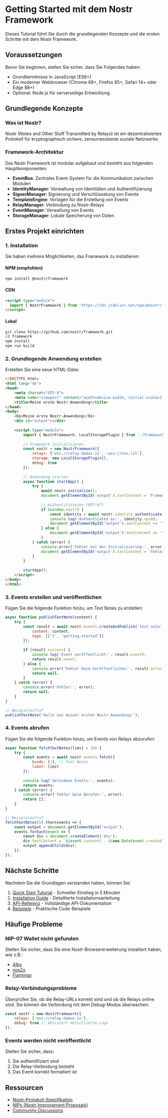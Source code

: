 # Getting Started mit dem Nostr Framework

Dieses Tutorial führt Sie durch die grundlegenden Konzepte und die ersten Schritte mit dem Nostr Framework.

## Voraussetzungen

Bevor Sie beginnen, stellen Sie sicher, dass Sie Folgendes haben:

- Grundkenntnisse in JavaScript (ES6+)
- Ein moderner Webbrowser (Chrome 88+, Firefox 85+, Safari 14+ oder Edge 88+)
- Optional: Node.js für serverseitige Entwicklung

## Grundlegende Konzepte

### Was ist Nostr?

Nostr (Notes and Other Stuff Transmitted by Relays) ist ein dezentralisiertes Protokoll für kryptographisch sichere, zensurresistente soziale Netzwerke.

### Framework-Architektur

Das Nostr Framework ist modular aufgebaut und besteht aus folgenden Hauptkomponenten:

- **EventBus**: Zentrales Event-System für die Kommunikation zwischen Modulen
- **IdentityManager**: Verwaltung von Identitäten und Authentifizierung
- **SignerManager**: Signierung und Verschlüsselung von Events
- **TemplateEngine**: Vorlagen für die Erstellung von Events
- **RelayManager**: Verbindung zu Nostr-Relays
- **EventManager**: Verwaltung von Events
- **StorageManager**: Lokale Speicherung von Daten

## Erstes Projekt einrichten

### 1. Installation

Sie haben mehrere Möglichkeiten, das Framework zu installieren:

#### NPM (empfohlen)

```bash
npm install @nostr/framework
```

#### CDN

```html
<script type="module">
  import { NostrFramework } from 'https://cdn.jsdelivr.net/npm/@nostr/framework/dist/index.js';
</script>
```

#### Lokal

```bash
git clone https://github.com/nostr/framework.git
cd framework
npm install
npm run build
```

### 2. Grundlegende Anwendung erstellen

Erstellen Sie eine neue HTML-Datei:

```html
<!DOCTYPE html>
<html lang="de">
<head>
    <meta charset="UTF-8">
    <meta name="viewport" content="width=device-width, initial-scale=1.0">
    <title>Meine erste Nostr-Anwendung</title>
</head>
<body>
    <h1>Meine erste Nostr-Anwendung</h1>
    <div id="output"></div>
    
    <script type="module">
        import { NostrFramework, LocalStoragePlugin } from './framework/index.js';
        
        // Framework initialisieren
        const nostr = new NostrFramework({
            relays: ['wss://relay.damus.io', 'wss://nos.lol'],
            storage: new LocalStoragePlugin(),
            debug: true
        });
        
        // Anwendung starten
        async function startApp() {
            try {
                await nostr.initialize();
                document.getElementById('output').textContent = 'Framework initialisiert!';
                
                // Authentifizieren (NIP-07)
                if (window.nostr) {
                    const identity = await nostr.identity.authenticate('nip07');
                    console.log('Authenticated as:', identity.npub);
                    document.getElementById('output').textContent += '\nAuthentifiziert als: ' + identity.npub;
                } else {
                    document.getElementById('output').textContent += '\nNIP-07 Wallet nicht gefunden. Bitte installieren Sie eine Nostr-Erweiterung.';
                }
            } catch (error) {
                console.error('Fehler bei der Initialisierung:', error);
                document.getElementById('output').textContent = 'Fehler: ' + error.message;
            }
        }
        
        startApp();
    </script>
</body>
</html>
```

### 3. Events erstellen und veröffentlichen

Fügen Sie die folgende Funktion hinzu, um Text Notes zu erstellen:

```javascript
async function publishTextNote(content) {
    try {
        const result = await nostr.events.createAndPublish('text-note', {
            content: content,
            tags: [['t', 'getting-started']]
        });
        
        if (result.success) {
            console.log('Event veröffentlicht:', result.event);
            return result.event;
        } else {
            console.error('Fehler beim Veröffentlichen:', result.error);
            return null;
        }
    } catch (error) {
        console.error('Fehler:', error);
        return null;
    }
}

// Beispielaufruf
publishTextNote('Hallo von meiner ersten Nostr-Anwendung!');
```

### 4. Events abrufen

Fügen Sie die folgende Funktion hinzu, um Events von Relays abzurufen:

```javascript
async function fetchTextNotes(limit = 10) {
    try {
        const events = await nostr.events.fetch({
            kinds: [1], // Text Notes
            limit: limit
        });
        
        console.log('Gefundene Events:', events);
        return events;
    } catch (error) {
        console.error('Fehler beim Abrufen:', error);
        return [];
    }
}

// Beispielaufruf
fetchTextNotes(5).then(events => {
    const output = document.getElementById('output');
    events.forEach(event => {
        const div = document.createElement('div');
        div.textContent = `${event.content} - ${new Date(event.created_at * 1000).toLocaleString()}`;
        output.appendChild(div);
    });
});
```

## Nächste Schritte

Nachdem Sie die Grundlagen verstanden haben, können Sie:

1. [Quick Start Tutorial](./quick-start.md) - Schneller Einstieg in 5 Minuten
2. [Installation Guide](./installation.md) - Detaillierte Installationsanleitung
3. [API-Referenz](../api/) - Vollständige API-Dokumentation
4. [Beispiele](../examples/) - Praktische Code-Beispiele

## Häufige Probleme

### NIP-07 Wallet nicht gefunden

Stellen Sie sicher, dass Sie eine Nostr-Browsererweiterung installiert haben, wie z.B.:
- [Alby](https://getalby.com/)
- [nos2x](https://github.com/fiatjaf/nos2x)
- [Flamingo](https://flamingo.zone/)

### Relay-Verbindungsprobleme

Überprüfen Sie, ob die Relay-URLs korrekt sind und ob die Relays online sind. Sie können die Verbindung mit dem Debug-Modus überwachen:

```javascript
const nostr = new NostrFramework({
    relays: ['wss://relay.damus.io'],
    debug: true // Aktiviert detaillierte Logs
});
```

### Events werden nicht veröffentlicht

Stellen Sie sicher, dass:
1. Sie authentifiziert sind
2. Die Relay-Verbindung besteht
3. Das Event korrekt formatiert ist

## Ressourcen

- [Nostr-Protokoll-Spezifikation](https://github.com/nostr-protocol/nostr)
- [NIPs (Nostr Improvement Proposals)](https://github.com/nostr-protocol/nips)
- [Community-Discussions](https://github.com/nostr-protocol/nostr/discussions)